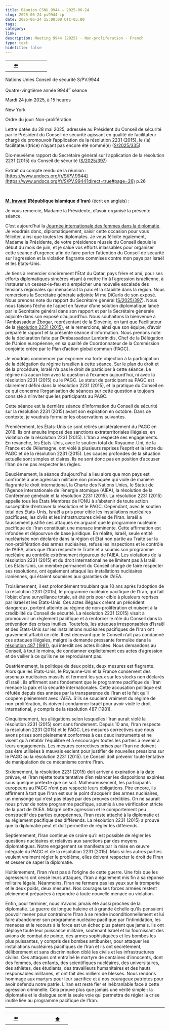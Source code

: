 ```yaml
---
title: Réunion CSNU 9944 – 2025-06-24
slug: 2025-06-24-pv9944-ip
date: 2025-06-24 15:00:00 UTC-05:00
tags: 
category: 
link: 
description: Meeting 9944 (2025) - Non-proliferation - French
type: text
hidetitle: false
---
```


<!-- 2025-06-24 meeting. Record of meeting available 2025-07-17 - 24 days. -->
 
<table><tr>
  <th scope="col" style="width: 50px;"><a href="/fr/statement1/2025-03-12-pv9877-closed-ip/">⬅️</a></th>
  <th scope="col" style="width: 50px;"><a href=""></a></th> <!-- blank-->

</tr></table>



Nations Unies Conseil de sécurité S/PV.9944

Quatre-vingtième année 9944<sup>e</sup> séance

Mardi 24 juin 2025, à 15 heures

New York

Ordre du jour: Non-prolifération

Lettre datée du 28 mai 2025, adressée au Président du Conseil de sécurité par le Président du Conseil de sécurité agissant en qualité de facilitateur chargé de promouvoir l’application de la résolution 2231 (2015), le (la) facilitateur(trice) n’ayant pas encore été nommé(e) ([S/2025/335](https://docs.un.org/fr/S/2025/335))

Dix-neuvième rapport du Secrétaire général sur l’application de la résolution 2231 (2015) du Conseil de sécurité ([S/2025/397](https://docs.un.org/fr/S/2025/397))


Extrait du compte rendu de la réunion : [https://www.undocs.org/fr/S/PV.9944](https://www.undocs.org/fr/S/PV.9944?direct=true#page=26) p.26

<br>

<!-- No fr wikiedia entry --> 
**[M. Iravani](https://en.wikipedia.org/wiki/Amir-Saeid_Iravani) (République islamique d’Iran)** (écrit en anglais) :

Je vous remercie, Madame la Présidente, d’avoir organisé la présente séance.

C’est aujourd’hui la [Journée internationale des femmes dans la diplomatie](https://www.un.org/fr/observances/women-in-diplomacy-day). Je voudrais donc, diplomatiquement, saisir cette occasion pour vous féliciter, ainsi que toutes les diplomates. Je vous félicite également, Madame la Présidente, de votre présidence réussie du Conseil depuis le début du mois de juin, et je salue vos efforts inlassables pour organiser cette séance d’urgence afin de faire porter l’attention du Conseil de sécurité sur l’agression et la violation flagrante commises contre mon pays par Israël et les États-Unis.

Je tiens à remercier sincèrement l’État du Qatar, pays frère et ami, pour ses efforts diplomatiques sincères visant à mettre fin à l’agression israélienne, à instaurer un cessez-le-feu et à empêcher une nouvelle escalade des tensions régionales qui menacerait la paix et la stabilité dans la région. Nous remercions la Secrétaire générale adjointe M me DiCarlo de son exposé. Nous prenons note du rapport du Secrétaire général ([S/2025/397](https://docs.un.org/fr/S/2025/397)). Nous nous faisons l’écho de l’appel en faveur d’une solution diplomatique lancé par le Secrétaire général dans son rapport et par la Secrétaire générale adjointe dans son exposé d’aujourd’hui. Nous souhaitons la bienvenue à l’Ambassadeur Žbogar, représentant de la Slovénie, en tant que Facilitateur de la [résolution 2231 (2015)](https://digitallibrary.un.org/record/797839/files/S_RES_2231_%282015%29-FR.pdf), et le remercions, ainsi que son équipe, d’avoir préparé le rapport et la présente séance d’information. Nous prenons note de la déclaration faite par l’Ambassadeur Lambrinidis, Chef de la Délégation de l’Union européenne, en sa qualité de Coordonnateur de la Commission conjointe créée par le Plan d’action global commun (PAGC).

Je voudrais commencer par exprimer ma forte objection à la participation de la délégation du régime israélien à cette séance. Sur le plan du droit et de la procédure, Israël n’a pas le droit de participer à cette séance. Le régime n’a aucun lien avec la question à l’examen aujourd’hui, ni avec la résolution 2231 (2015) ou le PAGC. Le statut de participant au PAGC est clairement défini dans la résolution 2231 (2015), et la pratique du Conseil en ce qui concerne l’organisation de séances sur cette question a toujours consisté à n’inviter que les participants au PAGC.

Cette séance est la dernière séance d’information du Conseil de sécurité sur la résolution 2231 (2015) avant son expiration en octobre. Dans ce contexte, je voudrais formuler les observations suivantes.

Premièrement, les États-Unis se sont retirés unilatéralement du PAGC en 2018. Ils ont ensuite imposé des sanctions extraterritoriales illégales, en violation de la résolution 2231 (2015). L’Iran a respecté ses engagements. En revanche, les États-Unis, avec le soutien total du Royaume-Uni, de la France et de l’Allemagne, ont violé à plusieurs reprises l’esprit et la lettre du PAGC et de la résolution 2231 (2015). Les causes profondes de la situation actuelle sont simples et claires. Ils ne sont donc pas en position d’accuser l’Iran de ne pas respecter les règles.

Deuxièmement, la séance d’aujourd’hui a lieu alors que mon pays est confronté à une agression militaire non provoquée qui viole de manière flagrante le droit international, la Charte des Nations Unies, le Statut de l’Agence internationale de l’énergie atomique (AIEA), la résolution de la Conférence générale et la résolution 2231 (2015). La résolution 2231 (2015) appelle tous les États Membres de l’ONU à s’abstenir de toute action susceptible d’entraver la résolution et le PAGC. Cependant, avec le soutien total des États-Unis, Israël a pris pour cible les installations nucléaires pacifiques, les civils et les infrastructures civiles de l’Iran. Israël a faussement justifié ces attaques en arguant que le programme nucléaire pacifique de l’Iran constituait une menace imminente. Cette affirmation est infondée et dépourvue de base juridique. En réalité, Israël, seule entité nucléarisée non déclarée dans la région et État non partie au Traité sur la non-prolifération des armes nucléaires, refuse les inspections et le contrôle de l’AIEA, alors que l’Iran respecte le Traité et a soumis son programme nucléaire au contrôle extrêmement rigoureux de l’AIEA. Les violations de la résolution 2231 (2015) et du droit international ne se limitent pas à Israël. Les États-Unis, un membre permanent du Conseil chargé de faire respecter ses résolutions, ont également attaqué les installations nucléaires iraniennes, qui étaient soumises aux garanties de l’AIEA.

Troisièmement, il est profondément troublant que 10 ans après l’adoption de la résolution 2231 (2015), le programme nucléaire pacifique de l’Iran, qui fait l’objet d’une surveillance totale, ait été pris pour cible à plusieurs reprises par Israël et les États-Unis. Ces actes illégaux créent un précédent dangereux, portent atteinte au régime de non-prolifération et nuisent à la crédibilité du Conseil de sécurité. La résolution 2231 (2015) visait à promouvoir un règlement pacifique et à renforcer le rôle du Conseil dans la prévention des crises inutiles. Toutefois, les attaques irresponsables d’Israël et des États-Unis sur les installations nucléaires pacifiques de l’Iran ont gravement affaibli ce rôle. Il est décevant que le Conseil n’ait pas condamné ces attaques illégales, malgré la demande pressante formulée dans la [résolution 487 (1981)](https://digitallibrary.un.org/record/22225/files/S_RES_487%281981%29-FR.pdf), qui interdit ces actes illicites. Nous demandons au Conseil, à tout le moins, de condamner explicitement ces actes d’agression et de veiller à ce qu’ils ne se reproduisent pas.

Quatrièmement, la politique de deux poids, deux mesures est flagrante. Alors que les États-Unis, le Royaume-Uni et la France conservent des arsenaux nucléaires massifs et ferment les yeux sur les stocks non déclarés d’Israël, ils affirment sans fondement que le programme pacifique de l’Iran menace la paix et la sécurité internationales. Cette accusation politique est réfutée depuis des années par la transparence de l’Iran et le fait qu’il coopère pleinement avec l’AIEA. S’ils se soucient vraiment du régime de non-prolifération, ils doivent condamner Israël pour avoir violé le droit international, y compris de la résolution 487 (1981).

Cinquièmement, les allégations selon lesquelles l’Iran aurait violé la résolution 2231 (2015) sont sans fondement. Depuis 10 ans, l’Iran respecte la résolution 2231 (2015) et le PAGC. Les mesures correctives que nous avons prises sont pleinement conformes à ces deux instruments et ne visent qu’à rétablir l’équilibre et à encourager toutes les parties à revenir à leurs engagements. Les mesures correctives prises par l’Iran ne doivent pas être utilisées à mauvais escient pour justifier de nouvelles pressions sur le PAGC ou la résolution 2231 (2015). Le Conseil doit prévenir toute tentative de manipulation de ce mécanisme contre l’Iran.

Sixièmement, la résolution 2231 (2015) doit arriver à expiration à la date prévue, et l’Iran rejette toute tentative d’en relancer les dispositions expirées sous quelque prétexte que ce soit. Malheureusement, les participants européens au PAGC n’ont pas respecté leurs obligations. Pire encore, ils affirment à tort que l’Iran est sur le point d’acquérir des armes nucléaires, un mensonge qui n’est pas étayé par des preuves crédibles. On ne saurait nous priver de notre programme pacifique, soumis à une vérification stricte de la part de l’AIEA. Malgré cette agression et le comportement peu constructif des parties européennes, l’Iran reste attaché à la diplomatie et au règlement pacifique des différends. La résolution 2231 (2015) a prouvé que la diplomatie peut et doit permettre de régler les différends.

Septièmement, l’Iran continue de croire qu’il est possible de régler les questions nucléaires et relatives aux sanctions par des moyens diplomatiques. Notre engagement se manifeste par la mise en œuvre intégrale du PAGC et de la résolution 2231 (2015). Mais si les autres parties veulent vraiment régler le problème, elles doivent respecter le droit de l’Iran et cesser de saper la diplomatie.

Huitièmement, l’Iran n’est pas à l’origine de cette guerre. Une fois que les agresseurs ont cessé leurs attaques, l’Iran a également mis fin à sa réponse militaire légale. Néanmoins, l’Iran ne fermera pas les yeux sur la tromperie et le deux poids, deux mesures. Nos courageuses forces armées restent pleinement préparées à répondre à toute nouvelle menace ou violation.

Enfin, pour terminer, nous n’avons jamais été aussi proches de la diplomatie. La guerre de longue haleine et à grande échelle qu’ils pensaient pouvoir mener pour contraindre l’Iran à se rendre inconditionnellement et lui faire abandonner son programme nucléaire pacifique par l’intimidation, les menaces et le recours à la force est un échec plus patent que jamais. Ils ont déployé toute leur puissance militaire, soutenant Israël et lui fournissant des avions de combat de pointe, des armes sophistiquées et les bombes les plus puissantes, y compris des bombes antibunker, pour attaquer les installations nucléaires pacifiques de l’Iran et ils ont secrètement, délibérément et sans discrimination ciblé les civils et les infrastructures civiles. Ces attaques ont entraîné le martyre de centaines d’innocents, dont des femmes, des enfants, des scientifiques nucléaires, des universitaires, des athlètes, des étudiants, des travailleurs humanitaires et des hauts responsables militaires, et ont fait des milliers de blessés. Nous rendons hommage aux martyrs pour leur sacrifice et à nos courageux patriotes pour avoir défendu notre patrie. L’Iran est resté fier et inébranlable face à cette agression criminelle. Cela prouve plus que jamais une vérité simple : la diplomatie et le dialogue sont la seule voie qui permettra de régler la crise inutile liée au programme pacifique de l’Iran. 

<hr>
<table><tr>
  <th scope="col" style="width: 50px;"><a href="/fr/statement1/2025-03-12-pv9877-closed-ip/">⬅️</a></th>
  <th scope="col" style="width: 50px;"><a href=""></a></th> <!-- blank-->
  <th scope="col" style="width: 50px;"><a href="/fr/statement1/2025-06-24-pv9944-ip/">⬆️</a></th>      
</tr></table>

